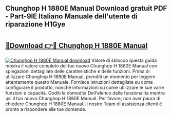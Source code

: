 ## Chunghop H 1880E Manual Download gratuit PDF - Part-9lE Italiano Manuale dell'utente di riparazione H1Gye

# <h2><a href="http://dfbeci.blite.top/?on=Chunghop+H+1880E+Manual">🔗Download 👉🔴 Chunghop H 1880E Manual</a></h2>

[![Chunghop H 1880E Manual download](https://i.imgur.com/lujVjoI.png)](http://dfbeci.blite.top/?on=Chunghop+H+1880E+Manual)
Valore di sblocco questa guida mostra il valore completo del tuo nuovo Chunghop H 1880E Manual con spiegazioni dettagliate delle caratteristiche e delle funzioni. Prima di utilizzare Chunghop H 1880E Manual, prenditi un momento per leggere attentamente questo Manuale. Fornisce istruzioni dettagliate su come configurare il prodotto, nonché informazioni su come utilizzare le sue varie funzioni e capacità. Goditi la comodità Dell'elenco delle funzionalità mentre usi il tuo nuovo Chunghop H 1880E Manual. Per favore, non aver paura di chiedere Chunghop H 1880E Manual. Il nostro Team di assistenza clienti è pronto a rispondere alle tue domande.

